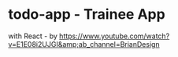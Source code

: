 # todo-app - Trainee App
with React - by https://www.youtube.com/watch?v=E1E08i2UJGI&amp;ab_channel=BrianDesign

